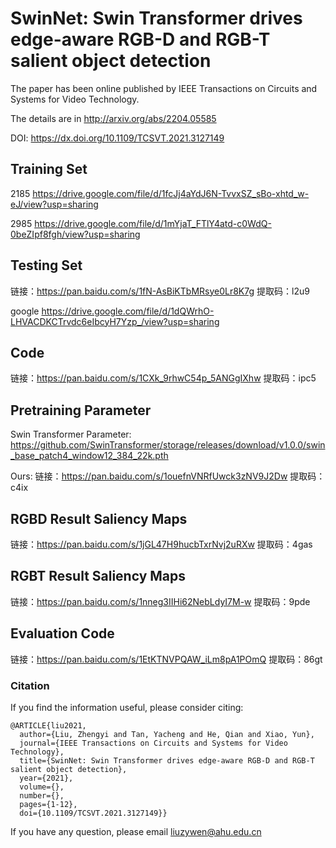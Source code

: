 # SwinNet: Swin Transformer drives edge-aware RGB-D and RGB-T salient object detection

The paper has been online published by IEEE Transactions on Circuits and Systems for Video Technology.

The details are in http://arxiv.org/abs/2204.05585

DOI:
https://dx.doi.org/10.1109/TCSVT.2021.3127149

## Training Set
2185
https://drive.google.com/file/d/1fcJj4aYdJ6N-TvvxSZ_sBo-xhtd_w-eJ/view?usp=sharing


2985
https://drive.google.com/file/d/1mYjaT_FTlY4atd-c0WdQ-0beZIpf8fgh/view?usp=sharing

## Testing Set
链接：https://pan.baidu.com/s/1fN-AsBiKTbMRsye0Lr8K7g 
提取码：l2u9 

google
https://drive.google.com/file/d/1dQWrhO-LHVACDKCTrvdc6eIbcyH7Yzp_/view?usp=sharing



## Code
链接：https://pan.baidu.com/s/1CXk_9rhwC54p_5ANGgIXhw 
提取码：ipc5 


## Pretraining Parameter
Swin Transformer Parameter: https://github.com/SwinTransformer/storage/releases/download/v1.0.0/swin_base_patch4_window12_384_22k.pth


Ours: 
链接：https://pan.baidu.com/s/1ouefnVNRfUwck3zNV9J2Dw 
提取码：c4ix 

##  RGBD Result Saliency Maps 
链接：https://pan.baidu.com/s/1jGL47H9hucbTxrNvj2uRXw 
提取码：4gas

##  RGBT Result Saliency Maps 
链接：https://pan.baidu.com/s/1nneg3IIHi62NebLdyI7M-w 
提取码：9pde

## Evaluation Code
链接：https://pan.baidu.com/s/1EtKTNVPQAW_iLm8pA1POmQ 
提取码：86gt 

### Citation

If you find the information useful, please consider citing:

```
@ARTICLE{liu2021,
  author={Liu, Zhengyi and Tan, Yacheng and He, Qian and Xiao, Yun},
  journal={IEEE Transactions on Circuits and Systems for Video Technology}, 
  title={SwinNet: Swin Transformer drives edge-aware RGB-D and RGB-T salient object detection}, 
  year={2021},
  volume={},
  number={},
  pages={1-12},
  doi={10.1109/TCSVT.2021.3127149}}
```
If you have any question, please email  liuzywen@ahu.edu.cn
